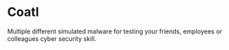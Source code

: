 # Coatl
Multiple different simulated malware for testing your friends, employees or colleagues cyber security skill. 
